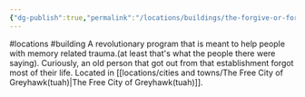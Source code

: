 ```yaml
---
{"dg-publish":true,"permalink":"/locations/buildings/the-forgive-or-forget-parlor/"}
---
```


#locations #building 
A revolutionary program that is meant to help people with memory related trauma.(at least that's what the people there were saying). 
Curiously, an old person that got out from that establishment forgot most of their life.
Located in [[locations/cities and towns/The Free City of Greyhawk(tuah)\|The Free City of Greyhawk(tuah)]].